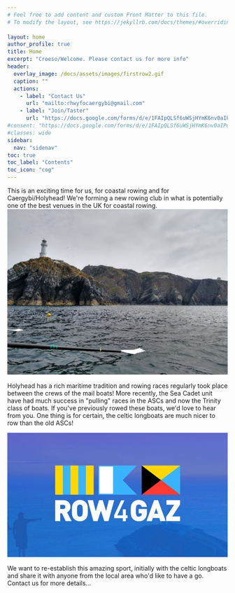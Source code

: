 ```yaml
---
# Feel free to add content and custom Front Matter to this file.
# To modify the layout, see https://jekyllrb.com/docs/themes/#overriding-theme-defaults

layout: home
author_profile: true
title: Home
excerpt: "Croeso/Welcome. Please contact us for more info"
header:
  overlay_image: /docs/assets/images/firstrow2.gif
  caption: ""
  actions:
    - label: "Contact Us"
      url: "mailto:rhwyfocaergybi@gmail.com"
    - label: "Join/Taster"
      url: "https://docs.google.com/forms/d/e/1FAIpQLSf6uWSjHYmK6nv0aIPdKx-RXpDN-R-7Iy33QusrgKHnicPHrg/viewform?usp=header"
#consent: "https://docs.google.com/forms/d/e/1FAIpQLSf6uWSjHYmK6nv0aIPdKx-RXpDN-R-7Iy33QusrgKHnicPHrg/viewform?usp=header"
#classes: wide
sidebar:
  nav: "sidenav"
toc: true
toc_label: "Contents"
toc_icon: "cog"
---
```

This is an exciting time for us, for coastal rowing and for Caergybi/Holyhead! We're forming a new rowing club in what is potentially one of the best venues in the UK for coastal rowing.
<img src="/docs/assets/images/ynyslawd.jpg" alt="Ynys Lawd">

Holyhead has a rich maritime tradition and rowing races regularly took place between the crews of the mail boats! More recently, the Sea Cadet unit have had much success in "pulling" races in the ASCs and now the Trinity class of boats. If you've previously rowed these boats, we'd love to hear from you. One thing is for certain, the celtic longboats are much nicer to row than the old ASCs!

<a href="https://www.justgiving.com/team/row4gaz"><img src="/docs/assets/images/rowforgaz.jpg" alt="Row For Gaz Image"></a>

We want to re-establish this amazing sport, initially with the celtic longboats and share it with anyone from the local area who'd like to have a go. Contact us for more details...

